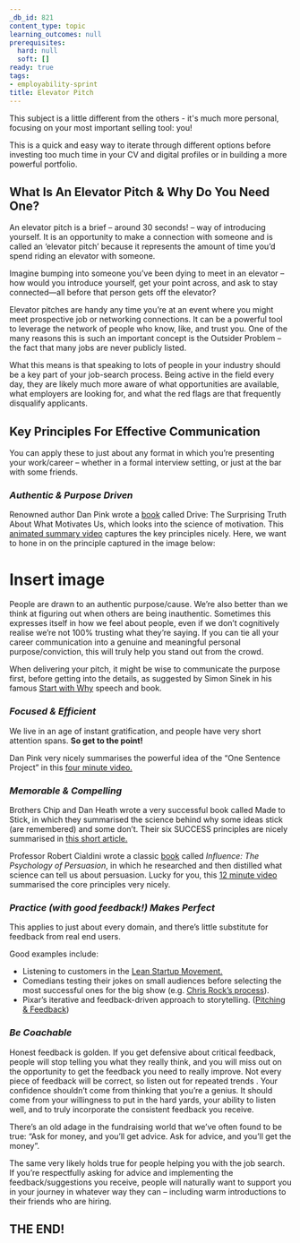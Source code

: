 ```yaml
---
_db_id: 821
content_type: topic
learning_outcomes: null
prerequisites:
  hard: null
  soft: []
ready: true
tags:
- employability-sprint
title: Elevator Pitch
---
```



This subject is a little different from the others - it's much more personal, focusing on your most important selling tool: you! 

This is a quick and easy way to iterate through different options before investing too much time in your CV and digital profiles or in building a more powerful portfolio.


## What Is An Elevator Pitch & Why Do You Need One? 
An elevator pitch is a brief – around 30 seconds! – way of introducing yourself. It is an opportunity to make a connection with someone and is called an ‘elevator pitch’ because it represents the amount of time you’d spend riding an elevator with someone. 

Imagine bumping into someone you’ve been dying to meet in an elevator – how would you introduce yourself, get your point across, and ask to stay connected—all before that person gets off the elevator? 

Elevator pitches are handy any time you’re at an event where you might meet prospective job or networking connections. It can be a powerful tool to leverage the network of people who know, like, and trust you. One of the many reasons this is such an important concept is the Outsider Problem – the fact that many jobs are never publicly listed. 

What this means is that speaking to lots of people in your industry should be a key part of your job-search process. Being active in the field every day, they are likely much more aware of what opportunities are available, what employers are looking for, and what the red flags are that frequently disqualify applicants. 

## Key Principles For Effective Communication
You can apply these to just about any format in which you’re presenting your work/career – whether in a formal interview setting, or just at the bar with some friends. 

### *Authentic & Purpose Driven*
Renowned author Dan Pink wrote a [book](https://www.amazon.com/Drive-Surprising-Truth-About-Motivates/dp/1594484805) called Drive: The Surprising Truth About What Motivates Us, which looks into the science of motivation. This [animated summary video](https://www.youtube.com/watch?v=u6XAPnuFjJc&ab_channel=RSA) captures the key principles nicely. Here, we want to hone in on the principle captured in the image below: 

# Insert image

People are drawn to an authentic purpose/cause. We’re also better than we think at figuring out when others are being inauthentic. Sometimes this expresses itself in how we feel about people, even if we don’t cognitively realise we’re not 100% trusting what they’re saying. If you can tie all your career communication into a genuine and meaningful personal purpose/conviction, this will truly help you stand out from the crowd. 

When delivering your pitch, it might be wise to communicate the purpose first, before getting into the details, as suggested by Simon Sinek in his famous [Start with Why](https://www.youtube.com/watch?v=u4ZoJKF_VuA&vl=en) speech and book. 

### *Focused & Efficient*
We live in an age of instant gratification, and people have very short attention spans. **So get to the point!** 

Dan Pink very nicely summarises the powerful idea of the “One Sentence Project” in this [four minute video.](https://www.youtube.com/watch?v=u4ZoJKF_VuA&vl=en) 


### *Memorable & Compelling* 
Brothers Chip and Dan Heath wrote a very successful book called Made to Stick, in which they summarised the science behind why some ideas stick (are remembered) and some don’t. Their six SUCCESS principles are nicely summarised in [this short article.](https://medium.com/constraint-drives-creativity/the-6-principles-to-make-your-ideas-stick-91a17229c949) 

Professor Robert Cialdini wrote a classic [book](https://www.amazon.com/Influence-Psychology-Persuasion-Robert-Cialdini/dp/006124189X) called *Influence: The Psychology of Persuasion*, in which he researched and then distilled what science can tell us about persuasion. Lucky for you, this [12 minute video](https://www.youtube.com/watch?v=kv0sOX6Alrk&ab_channel=BigSpeakSpeakersBureau) summarised the core principles very nicely. 

### *Practice (with good feedback!) Makes Perfect*
This applies to just about every domain, and there’s little substitute for feedback from real end users. 

Good examples include: 
- Listening to customers in the [Lean Startup Movement.](https://hbr.org/2013/05/why-the-lean-start-up-changes-everything)
- Comedians testing their jokes on small audiences before selecting the most successful ones for the big show (e.g. [Chris Rock’s process](https://bakadesuyo.com/2012/07/how-does-chris-rock-create-such-brilliant-com/)).
- Pixar’s iterative and feedback-driven approach to storytelling. ([Pitching & Feedback](https://www.khanacademy.org/computing/pixar/storytelling/storyboard-your-film/v/pitching-feedback))


### *Be Coachable*
Honest feedback is golden. If you get defensive about critical feedback, people will stop telling you what they really think, and you will miss out on the opportunity to get the feedback you need to really improve. Not every piece of feedback will be correct, so listen out for repeated trends . Your confidence shouldn’t come from thinking that you’re a genius. It should come from your willingness to put in the hard yards, your ability to listen well, and to truly incorporate the consistent feedback you receive. 

There’s an old adage in the fundraising world that we’ve often found to be true: 
“Ask for money, and you’ll get advice. Ask for advice, and you’ll get the money”. 

The same very likely holds true for people helping you with the job search. If you’re respectfully asking for advice and implementing the feedback/suggestions you receive, people will naturally want to support you in your journey in whatever way they can – including warm introductions to their friends who are hiring. 

## THE END!
